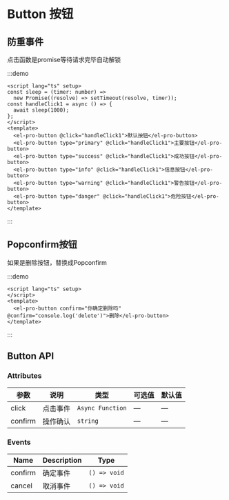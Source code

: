 # Button 按钮

## 防重事件

点击函数是promise等待请求完毕自动解锁

:::demo

```vue
<script lang="ts" setup>
const sleep = (timer: number) =>
  new Promise((resolve) => setTimeout(resolve, timer));
const handleClick1 = async () => {
  await sleep(1000);
};
</script>
<template>
  <el-pro-button @click="handleClick1">默认按钮</el-pro-button>
  <el-pro-button type="primary" @click="handleClick1">主要按钮</el-pro-button>
  <el-pro-button type="success" @click="handleClick1">成功按钮</el-pro-button>
  <el-pro-button type="info" @click="handleClick1">信息按钮</el-pro-button>
  <el-pro-button type="warning" @click="handleClick1">警告按钮</el-pro-button>
  <el-pro-button type="danger" @click="handleClick1">危险按钮</el-pro-button>
</template>
```

:::

## Popconfirm按钮

如果是删除按钮，替换成Popconfirm

:::demo

```vue
<script lang="ts" setup>
</script>
<template>
  <el-pro-button confirm="你确定删除吗" @confirm="console.log('delete')">删除</el-pro-button>
</template>
```

:::


## Button API

### Attributes

| 参数    | 说明     | 类型             | 可选值 | 默认值 |
|---------|--------|------------------|--------|--------|
| click   | 点击事件 | `Async Function` | —      | —      |
| confirm | 操作确认 | `string`         | —      | —      |

### Events

| Name    | Description | Type       |
|---------|-------------|------------|
| confirm | 确定事件    | `() => void` |
| cancel  | 取消事件    | `() => void` |
